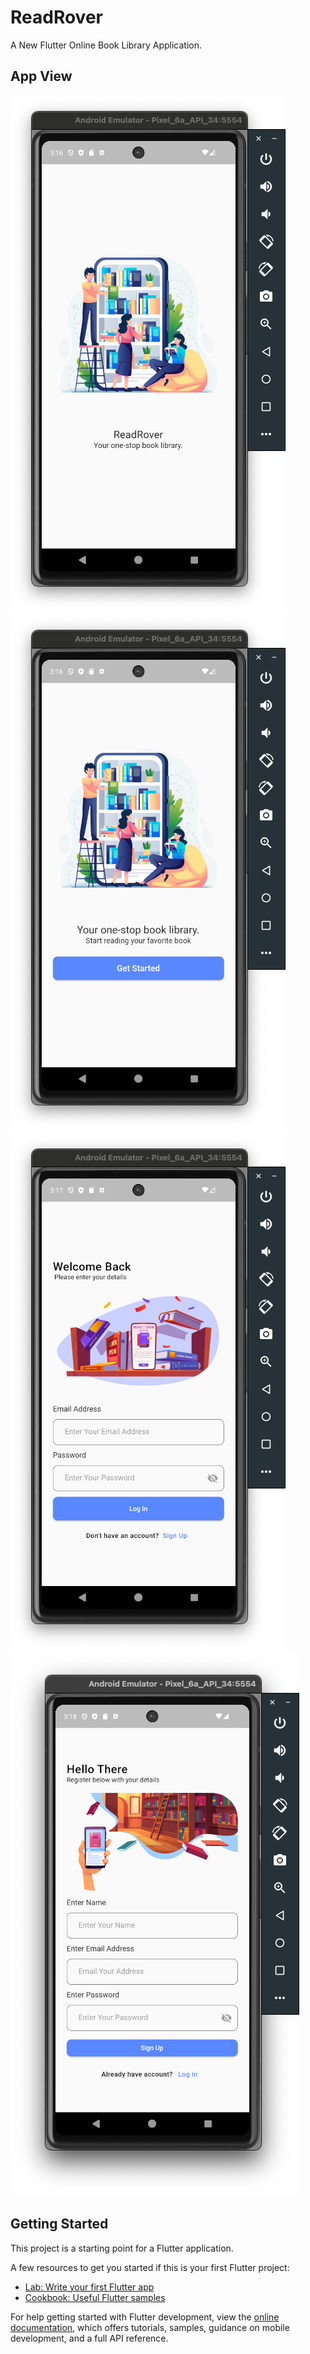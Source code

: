 # ReadRover

A New Flutter Online Book Library Application.

## App View

![Alt Text](screenshots/ss1.png)
![Alt Text](screenshots/ss2.png)
![Alt Text](screenshots/ss3.png)
![Alt Text](screenshots/ss4.png)


## Getting Started

This project is a starting point for a Flutter application.

A few resources to get you started if this is your first Flutter project:

- [Lab: Write your first Flutter app](https://docs.flutter.dev/get-started/codelab)
- [Cookbook: Useful Flutter samples](https://docs.flutter.dev/cookbook)

For help getting started with Flutter development, view the
[online documentation](https://docs.flutter.dev/), which offers tutorials,
samples, guidance on mobile development, and a full API reference.
